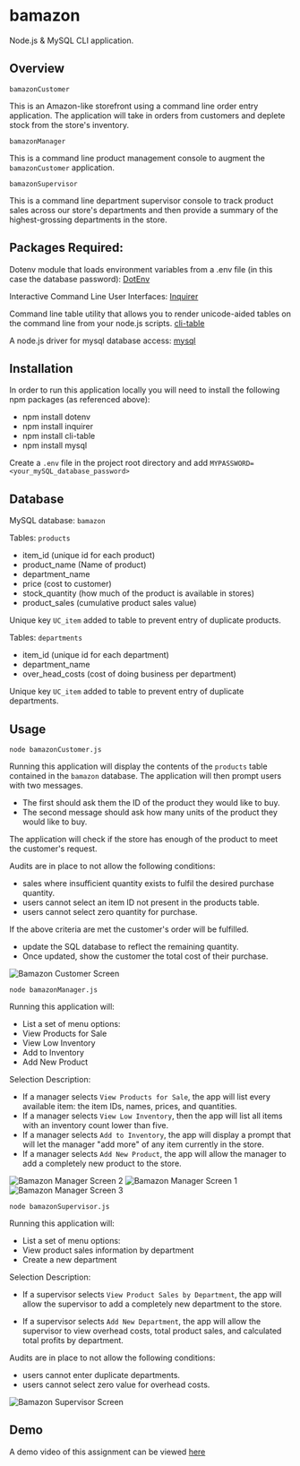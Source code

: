 # bamazon

Node.js &amp; MySQL CLI application.

## Overview

`bamazonCustomer`

This is an Amazon-like storefront using a command line order entry application. The application will take in orders from customers and deplete stock from the store's inventory. 

`bamazonManager`

This is a command line product management console to augment the `bamazonCustomer` application.  

`bamazonSupervisor`

This is a command line department supervisor console to track product sales across our store's departments and then provide a summary of the highest-grossing departments in the store.

## Packages Required:

Dotenv module that loads environment variables from a .env file (in this case the database password): 
[DotEnv](https://www.npmjs.com/package/dotenv)

Interactive Command Line User Interfaces:
[Inquirer](https://www.npmjs.com/package/inquirer)

Command line table utility that allows you to render unicode-aided tables on the command line from your node.js scripts.
[cli-table](https://www.npmjs.com/package/cli-table)

A node.js driver for mysql database access:
[mysql](https://www.npmjs.com/package/mysql)

## Installation

In order to run this application locally you will need to install the following npm packages (as referenced above):

* npm install dotenv
* npm install inquirer
* npm install cli-table
* npm install mysql

Create a `.env` file in the project root directory and add `MYPASSWORD=<your_mySQL_database_password>`

## Database

MySQL database: `bamazon`

Tables: `products`

   * item_id (unique id for each product)
   * product_name (Name of product)
   * department_name
   * price (cost to customer)
   * stock_quantity (how much of the product is available in stores)
   * product_sales (cumulative product sales value)

Unique key `UC_item` added to table to prevent entry of duplicate products.

Tables: `departments`

   * item_id (unique id for each department)
   * department_name
   * over_head_costs (cost of doing business per department)

Unique key `UC_item` added to table to prevent entry of duplicate departments.

## Usage

`node bamazonCustomer.js`

Running this application will display the contents of the `products` table contained in the `bamazon` database.  The application will then prompt users with two messages.

   * The first should ask them the ID of the product they would like to buy.
   * The second message should ask how many units of the product they would like to buy.

The application will check if the store has enough of the product to meet the customer's request.  

Audits are in place to not allow the following conditions:

   * sales where insufficient quantity exists to fulfil the desired purchase quantity.
   * users cannot select an item ID not present in the products table.
   * users cannot select zero quantity for purchase.

If the above criteria are met the customer's order will be fulfilled.
   * update the SQL database to reflect the remaining quantity.
   * Once updated, show the customer the total cost of their purchase.


![Bamazon Customer Screen](bamazonCustomer-1.png)


`node bamazonManager.js`

Running this application will:
   * List a set of menu options:
   * View Products for Sale   
   * View Low Inventory  
   * Add to Inventory    
   * Add New Product

Selection Description:

   * If a manager selects `View Products for Sale`, the app will list every available item: the item IDs, names, prices, and quantities.
   * If a manager selects `View Low Inventory`, then the app will list all items with an inventory count lower than five.
   * If a manager selects `Add to Inventory`, the app will display a prompt that will let the manager "add more" of any item currently in the store.
   * If a manager selects `Add New Product`, the app will allow the manager to add a completely new product to the store.


![Bamazon Manager Screen 2](bamazonManager-2.png)
![Bamazon Manager Screen 1](bamazonManager-1.png)
![Bamazon Manager Screen 3](bamazonManager-3.png)


`node bamazonSupervisor.js`

Running this application will:
   * List a set of menu options:
   * View product sales information by department   
   * Create a new department  

Selection Description:

   * If a supervisor selects `View Product Sales by Department`, the app will allow the supervisor to add a completely new department to the store.

   * If a supervisor selects `Add New Department`, the app will allow the supervisor to view overhead costs, total product sales, and calculated total profits by department.

Audits are in place to not allow the following conditions:

   * users cannot enter duplicate departments.
   * users cannot select zero value for overhead costs.


![Bamazon Supervisor Screen](bamazonSupervisor.png)


## Demo

A demo video of this assignment can be viewed [here](https://drive.google.com/file/d/1iYRZFIko-9r5FC3OMPsxPQTtllBH8Cof/view?usp=sharing)